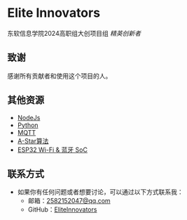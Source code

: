 
# Elite Innovators
东软信息学院2024高职组大创项目组 *精英创新者*

## 致谢

感谢所有贡献者和使用这个项目的人。


## 其他资源

- [NodeJs](https://nodejs.org/en)
- [Python](https://www.python.org/)
- [MQTT](https://www.emqx.com/zh/blog/the-easiest-guide-to-getting-started-with-mqtt)
- [A-Star算法](https://scm_mos.gitlab.io/motion-planner/a-star/)
- [ESP32 Wi-Fi & 蓝牙 SoC](https://www.espressif.com/zh-hans/products/socs/esp32)



## 联系方式

- 如果你有任何问题或者想要讨论，可以通过以下方式联系我：
  - 邮箱：2582152047@qq.com
  - GitHub：[EliteInnovators](https://github.com/EliteInnovators)
